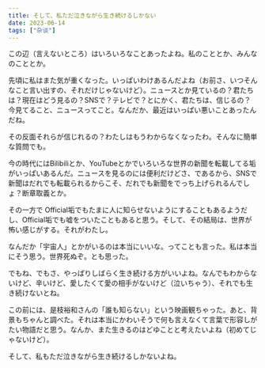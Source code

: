 ```yaml
---
title: そして、私ただ泣きながら生き続けるしかない
date: 2023-06-14
tags: ["杂谈"]
---
```


この辺（言えないところ）はいろいろなことあったよね。私のこととか、みんなのこととか。

先頃に私はまた気が重くなった。いっぱいわけあるんだよね（お前さ、いつそんなこと言い出すの、それだけじゃないけど）。ニュースとか見ているの？君たちは？現在はどう見るの？SNSで？テレビで？とにかく、君たちは、信じるの？今見てること、ニュースってこと。なんだか、最近はいっぱい悪いことあったんだね。

その反面それらが信じれるの？わたしはもうわからなくなったわ。そんなに簡単な質問でも。

今の時代にはBilibiliとか、YouTubeとかでいろいろな世界の新聞を転載してる垢がいっぱいあるんだ。ニュースを見るのには便利だけどさ、であるから、SNSで新聞はだれでも転載られるからこそ、だれでも新聞をでっち上げられるんでしょ？断章取義とか。

その一方で Official垢でもたまに人に知らせないようにすることもあるようだし、Official垢でも嘘をついたこともあると思う。そして、その結局は、世界が怖い感じがする。それがわたし。

なんだか「宇宙人」とかがいるのは本当にいいな。ってことも言った。私は本当にそう思う。世界死ぬぞ。とも思った。

でもね、でもさ、やっぱりしばらく生き続ける方がいいよね。なんでもわからないけど、辛いけど、愛したくて愛の相手がないけど（泣いちゃう）、それでも生き続けないとね。

この前には、是枝裕和さんの「誰も知らない」という映画観ちゃった。あと、背景もちゃんと調べた。それは本当にかわいそうで何も言えなくて言葉で形容しがたい物語だと思う。なんか、また生きるのはどゆことと考えたいよね（初めてじゃないけど）。

そして、私もただ泣きながら生き続けるしかないよね。